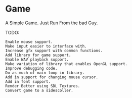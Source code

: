 Game
====

A Simple Game. Just Run From the bad Guy.

TODO:

	Enable mouse support.
	Make input easier to interface with.
	Increase gfx support with common functions.
	Add library for game support.
	Enable WAV playback support.
	Make variation of library that enables OpenGL support.
	Improve debugging code.
	Do as much of main loop in library.
	Add in support for changing mouse cursor.
	Add in font support.
	Render Better using SDL Textures.
	Convert game to a sidescoller.
